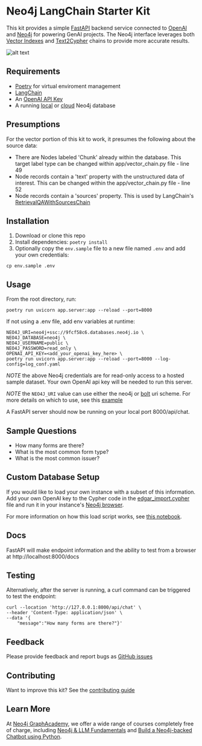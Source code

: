 # Neo4j LangChain Starter Kit

This kit provides a simple [FastAPI](https://fastapi.tiangolo.com/) backend service connected to [OpenAI](https://platform.openai.com/docs/overview) and [Neo4j](https://neo4j.com/developer/) for powering GenAI projects. The Neo4j interface leverages both [Vector Indexes](https://python.langchain.com/docs/integrations/vectorstores/neo4jvector) and [Text2Cypher](https://python.langchain.com/docs/use_cases/graph/integrations/graph_cypher_qa) chains to provide more accurate results.

![alt text](https://res.cloudinary.com/dk0tizgdn/image/upload/v1711042573/langchain_starter_kit_sample_jgvnfb.gif "Testing Neo4j LangChain Starter Kit")

## Requirements

- [Poetry](https://python-poetry.org/) for virtual enviroment management
- [LangChain](https://python.langchain.com/docs/get_started/introduction)
- An [OpenAI API Key](https://openai.com/blog/openai-api)
- A running [local](https://neo4j.com/download/) or [cloud](https://neo4j.com/cloud/platform/aura-graph-database/) Neo4j database

## Presumptions

For the vector portion of this kit to work, it presumes the following about the source data:

- There are Nodes labeled 'Chunk' already within the database. This target label type can be changed within app/vector_chain.py file - line 49
- Node records contain a 'text' property with the unstructured data of interest. This can be changed within the app/vector_chain.py file - line 52
- Node records contain a 'sources' property. This is used by LangChain's [RetrievalQAWithSourcesChain](https://api.python.langchain.com/en/latest/chains/langchain.chains.qa_with_sources.retrieval.RetrievalQAWithSourcesChain.html)

## Installation
1. Download or clone this repo
2. Install dependencies: `poetry install`
3. Optionally copy the `env.sample` file to a new file named `.env` and add your own credentials:

```
cp env.sample .env
```


## Usage
From the root directory, run: 
```
poetry run uvicorn app.server:app --reload --port=8000
```

If not using a .env file, add env variables at runtime:

```
NEO4J_URI=neo4j+ssc://9fcf58c6.databases.neo4j.io \
NEO4J_DATABASE=neo4j \
NEO4J_USERNAME=public \
NEO4J_PASSWORD=read_only \
OPENAI_API_KEY=<add_your_openai_key_here> \
poetry run uvicorn app.server:app --reload --port=8000 --log-config=log_conf.yaml
```

_NOTE_ the above Neo4j credentials are for read-only access to a hosted sample dataset. Your own OpenAI api key will be needed to run this server.

_NOTE_ the `NEO4J_URI` value can use either the neo4j or [bolt](https://neo4j.com/docs/bolt/current/bolt/) uri scheme. For more details on which to use, see this [example](https://neo4j.com/docs/driver-manual/4.0/client-applications/#driver-configuration-examples)

A FastAPI server should now be running on your local port 8000/api/chat.

## Sample Questions
- How many forms are there?
- What is the most common form type?
- What is the most common issuer?


## Custom Database Setup

If you would like to load your own instance with a subset of this information. Add your own OpenAI key to the Cypher code in the [edgar_import.cypher](edgar_import.cypher) file and run it in your instance's [Neo4j browser](https://neo4j.com/docs/browser-manual/current/).

For more information on how this load script works, see [this notebook](https://github.com/neo4j-examples/sec-edgar-notebooks/blob/main/notebooks/kg-construction/1-mvg.ipynb).

## Docs

FastAPI will make endpoint information and the ability to test from a browser at http://localhost:8000/docs

## Testing

Alternatively, after the server is running, a curl command can be triggered to test the endpoint:

```
curl --location 'http://127.0.0.1:8000/api/chat' \
--header 'Content-Type: application/json' \
--data '{
    "message":"How many forms are there?"}'
```

## Feedback

Please provide feedback and report bugs as [GitHub issues](https://github.com/neo4j-examples/langchain-starter-kit/issues)

## Contributing

Want to improve this kit? See the [contributing guide](./CONTRIBUTING.md)

## Learn More

At [Neo4j GraphAcademy](https://graphacademy.neo4j.com), we offer a wide range of courses completely free of charge, including [Neo4j & LLM Fundamentals](https://graphacademy.neo4j.com/courses/llm-fundamentals/) and [Build a Neo4j-backed Chatbot using Python](https://graphacademy.neo4j.com/courses/llm-chatbot-python/).
